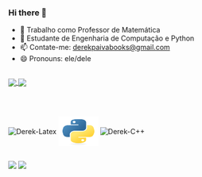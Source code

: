 ### Hi there 👋

- 🔭 Trabalho como Professor de Matemática
- 🌱 Estudante de Engenharia de Computação e Python
- 📫 Contate-me: derekpaivabooks@gmail.com
- 😄 Pronouns: ele/dele

##

<a href="https://github.com/derekpaiva/github-readme-stats">
  <img align="center" src="https://github-readme-stats.vercel.app/api?username=derekpaiva&show_icons=true" />
</a>
<a href="https://github.com/derekpaiva/convoychat">
  <img align="center" src="https://github-readme-stats.vercel.app/api/top-langs/?username=derekpaiva&layout=compact" />
</a>

##
  
<div style="display: inline_block"><br>
  
  <img align="center" alt="Derek-Latex" height="60" width="80" 
src="https://cdn.jsdelivr.net/gh/devicons/devicon/icons/latex/latex-original.svg" />
  <img align="center" alt="Derek-Python" height="60" width="80" src="https://raw.githubusercontent.com/devicons/devicon/master/icons/python/python-original.svg">
  <img align="center" alt="Derek-C++" height="60" width="80"
src="https://cdn.jsdelivr.net/gh/devicons/devicon/icons/cplusplus/cplusplus-original.svg" />
          
</div>

##

  <div> 

  <a href="https://instagram.com/slaybaphomet" target="_blank"><img src="https://img.shields.io/badge/-Instagram-%23E4405F?style=for-the-badge&logo=instagram&logoColor=white" target="_blank"></a>
  <a href="https://www.linkedin.com/in/derek-paiva" target="_blank"><img src="https://img.shields.io/badge/LinkedIn-0077B5?style=for-the-badge&logo=linkedin&logoColor=white"></a> 
  
  </div> 
